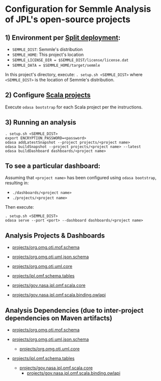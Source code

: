 # Configuration for Semmle Analysis of JPL's open-source projects

## 1) Environment per [Split deployment](https://semmle.com/wiki/display/SD/Large-scale+deployments#Large-scaledeployments-Splitdeployment):

- `SEMMLE_DIST`: Semmle's distribution
- `SEMMLE_HOME`: This project's location
- `SEMMLE_LICENSE_DIR = $SEMMLE_DIST/license/license.dat`
- `SEMMLE_DATA = $SEMMLE_HOME/target/semmle`

In this project's directory, execute: `. setup.sh <SEMMLE_DIST>` 
where `<SEMMLE_DIST>` is the location of Semmle's distribution.

## 2) Configure [Scala projects](https://semmle.com/wiki/pages/viewpage.action?pageId=11048350)

Execute `odasa bootstrap` for each Scala project per the instructions.

## 3) Running an analysis

```shell
. setup.sh <SEMMLE_DIST>
export ENCRYPTION_PASSWORD=<password>
odasa addLatestSnapshot --project projects/<project name>
odasa buildSnapshot --project projects/<project name> --latest
odasa buildDashboard dashboards/<project name>
```


## To see a particular dashboard:

Assuming that `<project name>` has been configured using `odasa bootstrap`, resulting in:
 - `./dashboards/<project name>`
 - `./projects/<project name>`
 
Then execute:

```shell
. setup.sh <SEMMLE_DIST>
odasa serve --port <port> --dashboard dashboards/<project name>
```

## Analysis Projects & Dashboards

- [projects/org.omg.oti.mof.schema](projects/org.omg.oti.mof.schema)
- [projects/org.omg.oti.uml.json.schema](projects/org.omg.oti.uml.json.schema)
- [projects/org.omg.oti.uml.core](projects/org.omg.oti.uml.core) 

- [projects/jpl.omf.schema.tables](projects/jpl.omf.schema.tables)
- [projects/gov.nasa.jpl.omf.scala.core](projects/gov.nasa.jpl.omf.scala.core)
- [projects/gov.nasa.jpl.omf.scala.binding.owlapi](projects/gov.nasa.jpl.omf.scala.binding.owlapi)

## Analysis Dependencies (due to inter-project dependencies on Maven artifacts)

- [projects/org.omg.oti.mof.schema](projects/org.omg.oti.mof.schema)

- [projects/org.omg.oti.uml.json.schema](projects/org.omg.oti.uml.json.schema)
  - [projects/org.omg.oti.uml.core](projects/org.omg.oti.uml.core)
 
- [projects/jpl.omf.schema.tables](projects/jpl.omf.schema.tables)
  - [projects/gov.nasa.jpl.omf.scala.core](projects/gov.nasa.jpl.omf.scala.core)
    - [projects/gov.nasa.jpl.omf.scala.binding.owlapi](projects/gov.nasa.jpl.omf.scala.binding.owlapi)


